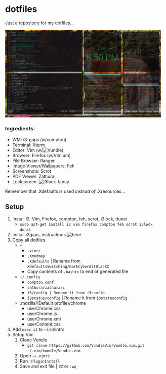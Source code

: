 # dotfiles
Just a repository for my dotfiles...

![Image of setup](screencap.jpg?raw=true "Setup")

### Ingredients:
* WM: i3-gaps (w/compton)
* Terminal: Xterm
* Editor: Vim (w/![Vundle](https://github.com/VundleVim/Vundle.vim))
* Browser: Firefox (w/Vimium)
* File Browser: Ranger
* Image Viewer/Wallpapers: Feh
* Screenshots: Scrot
* PDF Viewer: Zathura
* Lockscreen: ![i3lock-fancy](https://github.com/meskarune/i3lock-fancy)

Remember that .Xdefaults is used *instead of* .Xresources...

## Setup
1. Install i3, Vim, Firefox, compton, feh, scrot, i3lock, dunst
    * `sudo apt-get install i3 vim firefox compton feh scrot i3lock dunst`
2. Install i3gaps, instructions ![here](https://github.com/Airblader/i3/wiki/Compiling-&-Installing)
3. Copy all dotfiles
    * `~`
        * `.vimrc`
        * `.Xmodmap`
        * `.Xdefaults` | Rename from `XdefaultsSwitching/DarkCyberAltBlackX`
        * Copy contents of `.bashrc` to end of generated file
    * `~/.config`
        * `compton.conf`
        * `zathura/zathurarc`
        * `i3/config | Rename it from i3config`
        * `i3status/config` | Rename it from `i3statusconfig`
    * .mozilla/(Default profile)/chrome
        * userChrome.css
        * userChrome.js
        * userChrome.xml
        * userContent.css
4. Add `exec i3` to ~/.xinintrc
5. Setup Vim
    1. Clone Vundle
        * `git clone https://github.com/VundleVim/Vundle.vim.git ~/.vim/bundle/Vundle.vim`
    2. Open `~/.vimrc`
    3. Run `:PluginInstall`
    4. Save and exit file | `ZZ` or `:wq`
